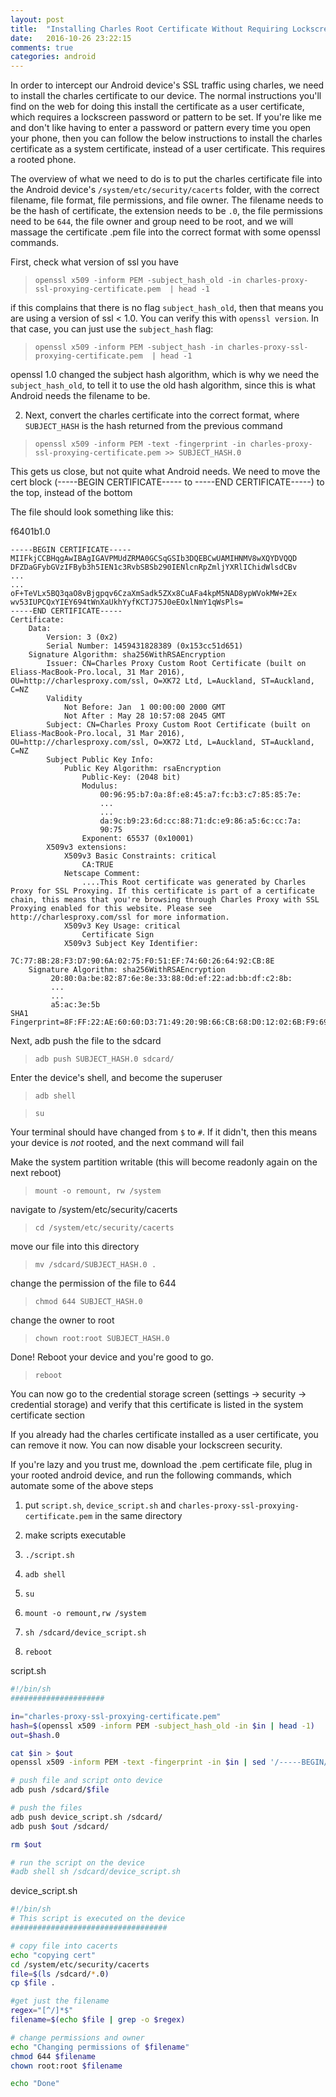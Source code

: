 ```yaml
---
layout: post
title:  "Installing Charles Root Certificate Without Requiring Lockscreen Password"
date:   2016-10-26 23:22:15
comments: true
categories: android
---
```


In order to intercept our Android device's SSL traffic using charles, we need to install the charles certificate to our device. The normal instructions you'll find on the web for doing this install the certificate as a user certificate, which requires a lockscreen password or pattern to be set. If you're like me and don't like having to enter a password or pattern every time you open your phone, then you can follow the below instructions to install the charles certificate as a system certificate, instead of a user certificate. This requires a rooted phone.

The overview of what we need to do is to put the charles certificate file into the Android device's `/system/etc/security/cacerts` folder, with the correct filename, file format, file permissions, and file owner. The filename needs to be the hash of certificate, the extension needs to be `.0`, the file permissions need to be `644`, the file owner and group need to be root, and we will massage the certificate .pem file into the correct format with some openssl commands.

First, check what version of ssl you have

> `openssl x509 -inform PEM -subject_hash_old -in charles-proxy-ssl-proxying-certificate.pem  | head -1`

if this complains that there is no flag `subject_hash_old`, then that means you are using a version of ssl < 1.0. You can verify this with `openssl version`. In that case, you can just use the `subject_hash` flag:

> `openssl x509 -inform PEM -subject_hash -in charles-proxy-ssl-proxying-certificate.pem  | head -1`

openssl 1.0 changed the subject hash algorithm, which is why we need the `subject_hash_old`, to tell it to use the old hash algorithm, since this is what Android needs the filename to be.

2. Next, convert the charles certificate into the correct format, where `SUBJECT_HASH` is the hash returned from the previous command

> `openssl x509 -inform PEM -text -fingerprint -in charles-proxy-ssl-proxying-certificate.pem >> SUBJECT_HASH.0`

This gets us close, but not quite what Android needs. We need to move the cert block (-----BEGIN CERTIFICATE----- to -----END CERTIFICATE-----) to the top, instead of the bottom

The file should look something like this:

f6401b1.0

```
-----BEGIN CERTIFICATE-----
MIIFkjCCBHqgAwIBAgIGAVPMUdZRMA0GCSqGSIb3DQEBCwUAMIHNMV8wXQYDVQQD
DFZDaGFybGVzIFByb3h5IEN1c3RvbSBSb290IENlcnRpZmljYXRlIChidWlsdCBv
...
...
oF+TeVLx5BQ3qaO8vBjgpqv6CzaXmSadk5ZXx8CuAFa4kpM5NAD8ypWVokMW+2Ex
wv53IUPCQxYIEY694tWnXaUkhYyfKCTJ75J0eEOxlNmY1qWsPls=
-----END CERTIFICATE-----
Certificate:
    Data:
        Version: 3 (0x2)
        Serial Number: 1459431828389 (0x153cc51d651)
    Signature Algorithm: sha256WithRSAEncryption
        Issuer: CN=Charles Proxy Custom Root Certificate (built on Eliass-MacBook-Pro.local, 31 Mar 2016), OU=http://charlesproxy.com/ssl, O=XK72 Ltd, L=Auckland, ST=Auckland, C=NZ
        Validity
            Not Before: Jan  1 00:00:00 2000 GMT
            Not After : May 28 10:57:08 2045 GMT
        Subject: CN=Charles Proxy Custom Root Certificate (built on Eliass-MacBook-Pro.local, 31 Mar 2016), OU=http://charlesproxy.com/ssl, O=XK72 Ltd, L=Auckland, ST=Auckland, C=NZ
        Subject Public Key Info:
            Public Key Algorithm: rsaEncryption
                Public-Key: (2048 bit)
                Modulus:
                    00:96:95:b7:0a:8f:e8:45:a7:fc:b3:c7:85:85:7e:
                    ...
                    ...
                    da:9c:b9:23:6d:cc:88:71:dc:e9:86:a5:6c:cc:7a:
                    90:75
                Exponent: 65537 (0x10001)
        X509v3 extensions:
            X509v3 Basic Constraints: critical
                CA:TRUE
            Netscape Comment:
                ....This Root certificate was generated by Charles Proxy for SSL Proxying. If this certificate is part of a certificate chain, this means that you're browsing through Charles Proxy with SSL Proxying enabled for this website. Please see http://charlesproxy.com/ssl for more information.
            X509v3 Key Usage: critical
                Certificate Sign
            X509v3 Subject Key Identifier:
                7C:77:8B:28:F3:D7:90:6A:02:75:F0:51:EF:74:60:26:64:92:CB:8E
    Signature Algorithm: sha256WithRSAEncryption
         20:80:0a:be:82:87:6e:8e:33:88:0d:ef:22:ad:bb:df:c2:8b:
         ...
         ...
         a5:ac:3e:5b
SHA1 Fingerprint=8F:FF:22:AE:60:60:D3:71:49:20:9B:66:CB:68:D0:12:02:6B:F9:69
```

Next, adb push the file to the sdcard

> `adb push SUBJECT_HASH.0 sdcard/`

Enter the device's shell, and become the superuser

> `adb shell`

> `su`

Your terminal should have changed from `$` to `#`. If it didn't, then this means your device is _not_ rooted, and the next command will fail

Make the system partition writable (this will become readonly again on the next reboot)

> `mount -o remount, rw /system`

navigate to /system/etc/security/cacerts

> `cd /system/etc/security/cacerts`

move our file into this directory

> `mv /sdcard/SUBJECT_HASH.0 .`

change the permission of the file to 644

> `chmod 644 SUBJECT_HASH.0`

change the owner to root

> `chown root:root SUBJECT_HASH.0`

Done! Reboot your device and you're good to go.

> `reboot`

You can now go to the credential storage screen (settings -> security -> credential storage) and verify that this certificate is listed in the system certificate section

If you already had the charles certificate installed as a user certificate, you can remove it now. You can now disable your lockscreen security.

If you're lazy and you trust me, download the .pem certificate file, plug in your rooted android device, and run the following commands, which automate some of the above steps

1) put `script.sh`, `device_script.sh` and `charles-proxy-ssl-proxying-certificate.pem` in the same directory

2) make scripts executable

3) `./script.sh`

3) `adb shell`

4) `su`

5) `mount -o remount,rw /system`

6) `sh /sdcard/device_script.sh`

7) `reboot`


script.sh

```bash
#!/bin/sh
#####################

in="charles-proxy-ssl-proxying-certificate.pem"
hash=$(openssl x509 -inform PEM -subject_hash_old -in $in | head -1)
out=$hash.0

cat $in > $out
openssl x509 -inform PEM -text -fingerprint -in $in | sed '/-----BEGIN/,$ d' >> $out

# push file and script onto device
adb push /sdcard/$file

# push the files
adb push device_script.sh /sdcard/
adb push $out /sdcard/

rm $out

# run the script on the device
#adb shell sh /sdcard/device_script.sh
```

device_script.sh

```bash
#!/bin/sh
# This script is executed on the device
###################################

# copy file into cacerts
echo "copying cert"
cd /system/etc/security/cacerts
file=$(ls /sdcard/*.0)
cp $file .

#get just the filename
regex="[^/]*$"
filename=$(echo $file | grep -o $regex)

# change permissions and owner
echo "Changing permissions of $filename"
chmod 644 $filename
chown root:root $filename

echo "Done"
```


